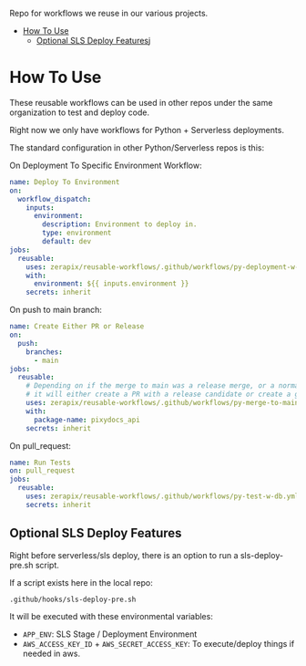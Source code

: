 Repo for workflows we reuse in our various projects.

- [How To Use](#how-to-use)
    * [Optional SLS Deploy Features](#optional-sls-deploy-features)j

# How To Use

These reusable workflows can be used in other repos under the same organization
to test and deploy code.

Right now we only have workflows for Python + Serverless deployments.

The standard configuration in other Python/Serverless repos is this:

On Deployment To Specific Environment Workflow:

```yaml
name: Deploy To Environment
on:
  workflow_dispatch:
    inputs:
      environment:
        description: Environment to deploy in.
        type: environment
        default: dev
jobs:
  reusable:
    uses: zerapix/reusable-workflows/.github/workflows/py-deployment-w-serverless-db.yml@test
    with:
      environment: ${{ inputs.environment }}
    secrets: inherit

```

On push to main branch:

```yaml
name: Create Either PR or Release
on:
  push:
    branches:
      - main
jobs:
  reusable:
    # Depending on if the merge to main was a release merge, or a normal branch merge...
    # it will either create a PR with a release candidate or create a github release object.
    uses: zerapix/reusable-workflows/.github/workflows/py-merge-to-main-serverless-w-db.yml@test
    with:
      package-name: pixydocs_api
    secrets: inherit
```

On pull_request:

```yaml
name: Run Tests
on: pull_request
jobs:
  reusable:
    uses: zerapix/reusable-workflows/.github/workflows/py-test-w-db.yml@test
    secrets: inherit


```

## Optional SLS Deploy Features


Right before serverless/sls deploy, there is an option to run a sls-deploy-pre.sh
script.

If a script exists here in the local repo:

`.github/hooks/sls-deploy-pre.sh`

It will be executed with these environmental variables:

- `APP_ENV`: SLS Stage / Deployment Environment
- `AWS_ACCESS_KEY_ID` + `AWS_SECRET_ACCESS_KEY`: To execute/deploy things if needed in aws.

